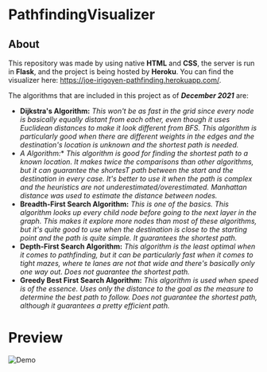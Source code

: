 # PathfindingVisualizer

## About
This repository was made by using native **HTML** and **CSS**, the server is run in **Flask**, and the project is being hosted by **Heroku**. You can find the visualizer here: https://joe-irigoyen-pathfinding.herokuapp.com/.

The algorithms that are included in this project as of ***December 2021*** are:

- **Dijkstra's Algorithm:** *This won't be as fast in the grid since every node is basically equally distant from each other, even though it uses Euclidean distances to make it look different from BFS. This algorithm is particularly good when there are different weights in the edges and the destination's location is unknown and the shortest path is needed.*
- **A* Algorithm:** *This algorithm is good for finding the shortest path to a known location. It makes twice the comparisons than other algorithms, but it can guarantee the shortesT path between the start and the destination in every case. It's better to use it when the path is complex and the heuristics are not underestimated/overestimated. Manhattan distance was used to estimate the distance between nodes.*
- **Breadth-First Search Algorithm:** *This is one of the basics. This algorithm looks up every child node before going to the next layer in the graph. This makes it explore more nodes than most of these algorithms, but it's quite good to use when the destination is close to the starting point and the path is quite simple. It guarantees the shortest path.*
- **Depth-First Search Algorithm:** *This algorithm is the least optimal when it comes to pathfinding, but it can be particularly fast when it comes to tight mazes, where te lanes are not that wide and there's basically only one way out. Does not guarantee the shortest path.*
- **Greedy Best First Search Algorithm:** *This algorithm is used when speed is of the essence. Uses only the distance to the goal as the measure to determine the best path to follow. Does not guarantee the shortest path, although it guarantees a pretty efficient path.*

# Preview
![Demo](https://media.giphy.com/media/0SI4m4E7LFcxT3INFM/giphy-downsized-large.gif)
